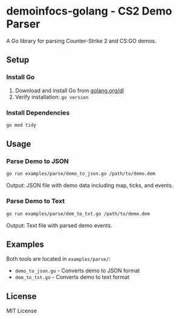 # demoinfocs-golang - CS2 Demo Parser

A Go library for parsing Counter-Strike 2 and CS:GO demos.

## Setup

### Install Go

1. Download and install Go from [golang.org/dl](https://golang.org/dl/)
2. Verify installation: `go version`

### Install Dependencies

```bash
go mod tidy
```

## Usage

### Parse Demo to JSON

```bash
go run examples/parse/demo_to_json.go /path/to/demo.dem
```

Output: JSON file with demo data including map, ticks, and events.

### Parse Demo to Text

```bash
go run examples/parse/dem_to_txt.go /path/to/demo.dem
```

Output: Text file with parsed demo events.

## Examples

Both tools are located in `examples/parse/`:
- `demo_to_json.go` - Converts demo to JSON format
- `dem_to_txt.go` - Converts demo to text format

## License

MIT License
